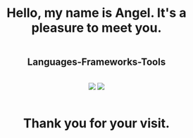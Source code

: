<h1 align="center">Hello, my name is Angel. It's a pleasure to meet you.</h1>

<img src="">

<div align="center"> 
  
</div>

<h2 align="center">Languages-Frameworks-Tools</h2>
<br/>
<div align="center">
    <img src="https://skillicons.dev/icons?i=java,postgres,spring boot" />
    <img src="https://skillicons.dev/icons?i=c,blender,unity" /><br>
</div>

<br/>

<h1 align="center">Thank you for your visit.</h1>
